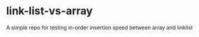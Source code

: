 # link-list-vs-array
 A simple repo for testing in-order insertion speed between array and linklist
